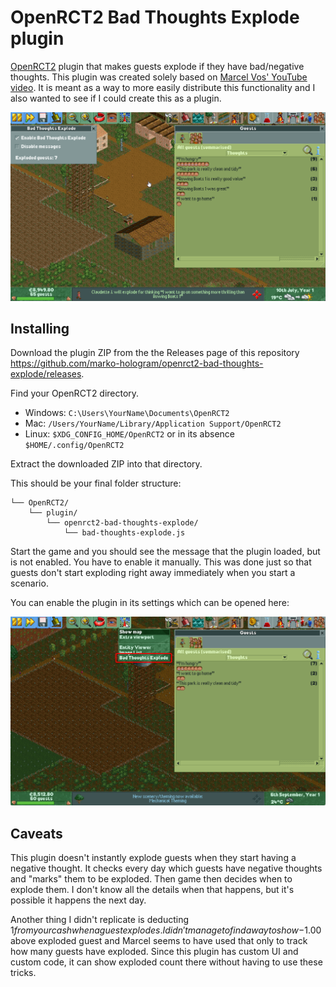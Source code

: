 # OpenRCT2 Bad Thoughts Explode plugin

[OpenRCT2](https://openrct2.org/) plugin that makes guests explode if they have bad/negative thoughts. This plugin was created solely based on [Marcel Vos' YouTube video](https://www.youtube.com/watch?v=Ovoyu5nq-So). It is meant as a way to more easily distribute this functionality and I also wanted to see if I could create this as a plugin.

![Screenshot of Rollercoaster Tycoon 2 showing Bad Thoughts Explode custom UI window and the message that is shown when guest is marked to be exploded](openrct2-bad-thoughts-explode-plugin-screenshot.png)

## Installing

Download the plugin ZIP from the the Releases page of this repository https://github.com/marko-hologram/openrct2-bad-thoughts-explode/releases.

Find your OpenRCT2 directory.

- Windows: `C:\Users\YourName\Documents\OpenRCT2`
- Mac: `/Users/YourName/Library/Application Support/OpenRCT2`
- Linux: `$XDG_CONFIG_HOME/OpenRCT2` or in its absence `$HOME/.config/OpenRCT2`

Extract the downloaded ZIP into that directory.

This should be your final folder structure:

```
└── OpenRCT2/
    └── plugin/
        └── openrct2-bad-thoughts-explode/
            └── bad-thoughts-explode.js
```

Start the game and you should see the message that the plugin loaded, but is not enabled. You have to enable it manually. This was done just so that guests don't start exploding right away immediately when you start a scenario.

You can enable the plugin in its settings which can be opened here:

![Screenshot of Rollercoaster Tycoon 2 showing that Bad Thoughts Explode plugin window can be opened from the map dropdown menu and clicking on Bad Thoughts Explode menu item](openrct2-bad-thoughts-explode-plugin-screenshot-menu.png)

## Caveats

This plugin doesn't instantly explode guests when they start having a negative thought. It checks every day which guests have negative thoughts and "marks" them to be exploded. Then game then decides when to explode them. I don't know all the details when that happens, but it's possible it happens the next day.

Another thing I didn't replicate is deducting $1 from your cash when a guest explodes. I didn't manage to find a way to show -$1.00 above exploded guest and Marcel seems to have used that only to track how many guests have exploded. Since this plugin has custom UI and custom code, it can show exploded count there without having to use these tricks.
